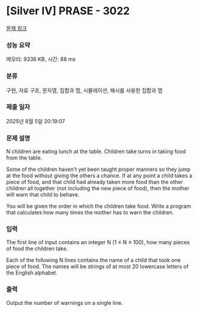 # [Silver IV] PRASE - 3022 

[문제 링크](https://www.acmicpc.net/problem/3022) 

### 성능 요약

메모리: 9336 KB, 시간: 88 ms

### 분류

구현, 자료 구조, 문자열, 집합과 맵, 시뮬레이션, 해시를 사용한 집합과 맵

### 제출 일자

2025년 8월 5일 20:19:07

### 문제 설명

<p>N children are eating lunch at the table. Children take turns in taking food from the table. </p>

<p>Some of the children haven't yet been taught proper manners so they jump at the food without giving the others a chance. If at any point a child takes a piece of food, and that child had already taken more food than the other children all together (not including the new piece of food), then the mother will warn that child to behave. </p>

<p>You will be given the order in which the children take food. Write a program that calculates how many times the mother has to warn the children. </p>

### 입력 

 <p>The first line of input contains an integer N (1 ≤ N ≤ 100), how many pieces of food the children take. </p>

<p>Each of the following N lines contains the name of a child that took one piece of food. The names will be strings of at most 20 lowercase letters of the English alphabet. </p>

### 출력 

 <p>Output the number of warnings on a single line. </p>

<p> </p>

